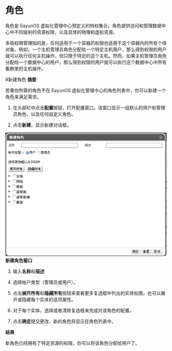 # 角色
角色是  EayunOS 虚拟化管理中心预定义的特权集合。角色提供访问和管理数据中心中不同级别的资源权限，以及具体的物理和虚拟资源。

多级权限管理指的是，任何适用于一个容器的权限也适用于这个容器内的所有个体对象。例如，一个主机管理员角色分配给一个特定主机用户，那么得到权限的用户就可以执行任何主机操作，但只限于特定的这个主机。然而，如果主机管理员角色分配给一个数据中心的用户，那么得到权限的用户就可以执行这个数据中心中所有集群里的主机操作。

#新建角色
**摘要**

若果你所需的角色不在 EayunOS 虚拟化管理中心的角色列表中，你可以新建一个角色来满足需求。

1. 在头部栏中点击**配置**按钮，打开配置窗口。该窗口显示一组默认的用户和管理员角色，以及任何自定义角色。

2. 点击**新建**，显示新建对话框。

 ![新建角色窗口](../images/New-Role.png)</br>
 **新建角色窗口**

3. 输入**名称**和**描述**

4. 选择帐户类型（管理员或用户）。

5. 点击**展开所有**和**隐藏所有**按钮来查看更多复选框中列出的实体权限。也可以展开或隐藏每个实体的选项属性。

6. 对于每个实体，选择或者清除复选框来完成对该角色的配置。

7. 点击**确定**提交更改，新的角色将显示在角色列表中。

**结果**

新角色已经拥有了特定资源的权限，你可以将该角色分配给用户了。
